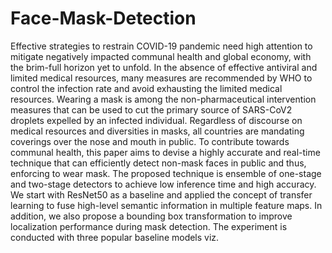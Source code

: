 # Face-Mask-Detection

Effective strategies to restrain COVID-19 pandemic need high attention to mitigate negatively impacted communal health and global economy, with the brim-full horizon yet to unfold. In the absence of effective antiviral and limited medical resources, many measures are recommended by WHO to control the infection rate and avoid exhausting the limited medical resources. Wearing a mask is among the non-pharmaceutical intervention measures that can be used to cut the primary source of SARS-CoV2 droplets expelled by an infected individual. Regardless of discourse on medical resources and diversities in masks, all countries are mandating coverings over the nose and mouth in public. To contribute towards communal health, this paper aims to devise a highly accurate and real-time technique that can efficiently detect non-mask faces in public and thus, enforcing to wear mask. The proposed technique is ensemble of one-stage and two-stage detectors to achieve low inference time and high accuracy. We start with ResNet50 as a baseline and applied the concept of transfer learning to fuse high-level semantic information in multiple feature maps. In addition, we also propose a bounding box transformation to improve localization performance during mask detection. The experiment is conducted with three popular baseline models viz.
